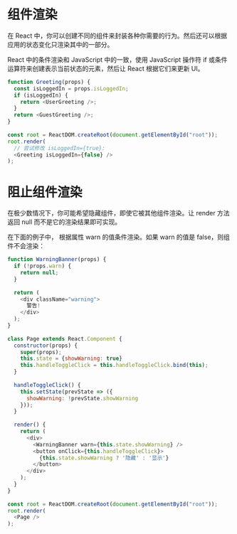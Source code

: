 # 组件渲染

在 React 中，你可以创建不同的组件来封装各种你需要的行为。然后还可以根据应用的状态变化只渲染其中的一部分。

React 中的条件渲染和 JavaScript 中的一致，使用 JavaScript 操作符 if 或条件运算符来创建表示当前状态的元素，然后让 React 根据它们来更新 UI。
```javascript
function Greeting(props) {
  const isLoggedIn = props.isLoggedIn;
  if (isLoggedIn) {
    return <UserGreeting />;
  }
  return <GuestGreeting />;
}
 
const root = ReactDOM.createRoot(document.getElementById("root"));
root.render(
  // 尝试修改 isLoggedIn={true}:
  <Greeting isLoggedIn={false} />
);
```

# 阻止组件渲染
在极少数情况下，你可能希望隐藏组件，即使它被其他组件渲染。让 render 方法返回 null 而不是它的渲染结果即可实现。

在下面的例子中，<WarningBanner /> 根据属性 warn 的值条件渲染。如果 warn 的值是 false，则组件不会渲染：
```javascript
function WarningBanner(props) {
  if (!props.warn) {
    return null;
  }
 
  return (
    <div className="warning">
      警告!
    </div>
  );
}
 
class Page extends React.Component {
  constructor(props) {
    super(props);
    this.state = {showWarning: true}
    this.handleToggleClick = this.handleToggleClick.bind(this);
  }
 
  handleToggleClick() {
    this.setState(prevState => ({
      showWarning: !prevState.showWarning
    }));
  }
 
  render() {
    return (
      <div>
        <WarningBanner warn={this.state.showWarning} />
        <button onClick={this.handleToggleClick}>
          {this.state.showWarning ? '隐藏' : '显示'}
        </button>
      </div>
    );
  }
}
 
const root = ReactDOM.createRoot(document.getElementById("root"));
root.render(
  <Page />
);
```